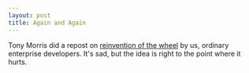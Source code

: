 ```yaml
---
layout: post
title: Again and Again
---
```


Tony Morris did a repost on [reinvention of the wheel](http://blog.tmorris.net/reversejar/)
by us, ordinary enterprise developers. It's sad, but the idea is right to the
point where it hurts.
